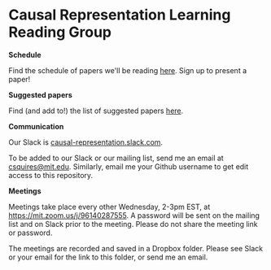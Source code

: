 # Causal Representation Learning Reading Group

**Schedule**

Find the schedule of papers we'll be reading [here](schedule.md). Sign up to present a paper!

**Suggested papers**

Find (and add to!) the list of suggested papers [here](suggested-papers.md).

**Communication**

Our Slack is [causal-representation.slack.com](causal-representation.slack.com).

To be added to our Slack or our mailing list, send me an email at csquires@mit.edu. Similarly, email me your Github username to get edit access to this repository.

**Meetings**

Meetings take place every other Wednesday, 2-3pm EST, at https://mit.zoom.us/j/96140287555. A password will be sent on the mailing list and on Slack prior to the meeting. Please do not share the meeting link or password.

The meetings are recorded and saved in a Dropbox folder. Please see Slack or your email for the link to this folder, or send me an email.
